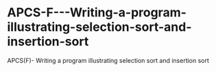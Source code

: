 # APCS-F---Writing-a-program-illustrating-selection-sort-and-insertion-sort
APCS(F)- Writing a program illustrating selection sort and insertion sort
